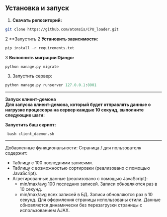 ## Установка и запуск

1. **Скачать репозиторий:**
```bash
git clone https://github.com/atomsis/CPU_loader.git
```
2 **Запустить 
2  **Установить зависимости:**
```python
pip install -r requirements.txt
```
3 **Выполнить миграции Django:**
```bash
python manage.py migrate
```
3. Запустить сервер:
```python
python manage.py runserver 127.0.0.1:8001
```
-----------------------------------------------------------
**Запуск клиент-демона**<br>
**Для запуска клиент-демона, который будет отправлять данные о нагрузке процессора на сервер каждые 10 секунд, выполните следующие шаги:**<br>

**Запустить баш скрипт:**
```
 bash client_daemon.sh
```
----------------------------------------------------------------
Добавленные функциональности:
Страница / для пользователя содержит:
  - Таблицу с 100 последними записями.
  - Таблицу с возможностью сортировки (реализовано с помощью JavaScript).
  - Агрегированные данные (реализовано с помощью JavaScript):
    - min/max/avg 100 последних записей. Записи обновляются раз в 10 секунд.
    - min/max/avg всех записей в БД. Записи обновляются раз в 10 секунд.
Для оформления страницы использованы стили. Данные обновляются динамически без перезагрузки страницы с использованием AJAX.
